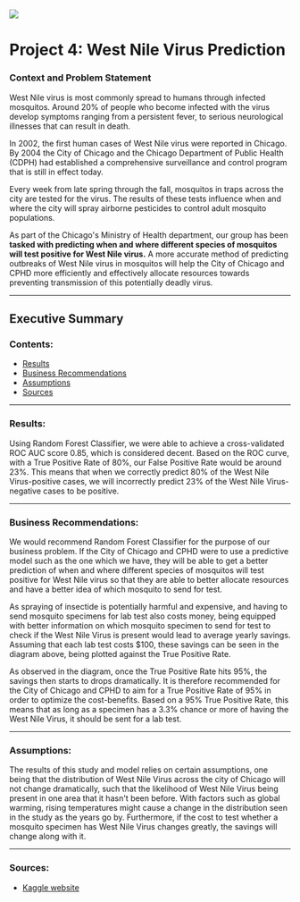 # ![](https://ga-dash.s3.amazonaws.com/production/assets/logo-9f88ae6c9c3871690e33280fcf557f33.png) 

# Project 4: West Nile Virus Prediction

### Context and Problem Statement

West Nile virus is most commonly spread to humans through infected mosquitos. Around 20% of people who become infected with the virus develop symptoms ranging from a persistent fever, to serious neurological illnesses that can result in death.

In 2002, the first human cases of West Nile virus were reported in Chicago. By 2004 the City of Chicago and the Chicago Department of Public Health (CDPH) had established a comprehensive surveillance and control program that is still in effect today.

Every week from late spring through the fall, mosquitos in traps across the city are tested for the virus. The results of these tests influence when and where the city will spray airborne pesticides to control adult mosquito populations.

As part of the Chicago's Ministry of Health department, our group has been **tasked with predicting when and where different species of mosquitos will test positive for West Nile virus.** A more accurate method of predicting outbreaks of West Nile virus in mosquitos will help the City of Chicago and CPHD more efficiently and effectively allocate resources towards preventing transmission of this potentially deadly virus. 

---

## Executive Summary

### Contents:

- [Results](#Results)
- [Business Recommendations](#Business-Recommendations)
- [Assumptions](#Assumptions)
- [Sources](#Sources)

---

### Results:

Using Random Forest Classifier, we were able to achieve a cross-validated ROC AUC score 0.85, which is considered decent. Based on the ROC curve, with a True Positive Rate of 80%, our False Positive Rate would be around 23%. This means that when we correctly predict 80% of the West Nile Virus-positive cases, we will incorrectly predict 23% of the West Nile Virus-negative cases to be positive.

---

### Business Recommendations:

We would recommend Random Forest Classifier for the purpose of our business problem. If the City of Chicago and CPHD were to use a predictive model such as the one which we have, they will be able to get a better prediction of when and where different species of mosquitos will test positive for West Nile virus so that they are able to better allocate resources and have a better idea of which mosquito to send for test.

As spraying of insectide is potentially harmful and expensive, and having to send mosquito specimens for lab test also costs money, being equipped with better information on which mosquito specimen to send for test to check if the West Nile Virus is present would lead to average yearly savings. Assuming that each lab test costs $100, these savings can be seen in the diagram above, being plotted against the True Positive Rate.

As observed in the diagram, once the True Positive Rate hits 95%, the savings then starts to drops dramatically. It is therefore recommended for the City of Chicago and CPHD to aim for a True Positive Rate of 95% in order to optimize the cost-benefits. Based on a 95% True Positive Rate, this means that as long as a specimen has a 3.3% chance or more of having the West Nile Virus, it should be sent for a lab test.

---

### Assumptions:

The results of this study and model relies on certain assumptions, one being that the distribution of West Nile Virus across the city of Chicago will not change dramatically, such that the likelihood of West Nile Virus being present in one area that it hasn't been before. With factors such as global warming, rising temperatures might cause a change in the distribution seen in the study as the years go by. Furthermore, if the cost to test whether a mosquito specimen has West Nile Virus changes greatly, the savings will change along with it.

---

### Sources:
- [Kaggle website](https://www.kaggle.com/c/predict-west-nile-virus/)

